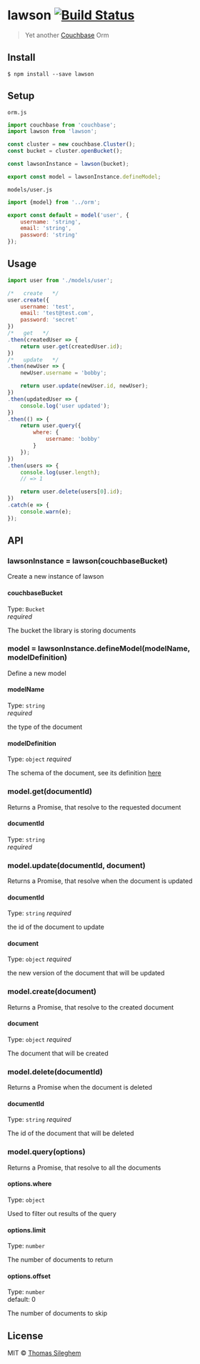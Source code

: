 # lawson [![Build Status](https://travis-ci.org/mastilver/lawson.svg?branch=master)](https://travis-ci.org/mastilver/lawson)

> Yet another [Couchbase](http://www.couchbase.com/) Orm


## Install

```
$ npm install --save lawson
```


## Setup

`orm.js`
```js
import couchbase from 'couchbase';
import lawson from 'lawson';

const cluster = new couchbase.Cluster();
const bucket = cluster.openBucket();

const lawsonInstance = lawson(bucket);

export const model = lawsonInstance.defineModel;
```

`models/user.js`
```js
import {model} from '../orm';

export const default = model('user', {
    username: 'string',
    email: 'string',
    password: 'string'
});
```

## Usage

```js
import user from './models/user';

/*   create   */
user.create({
    username: 'test',
    email: 'test@test.com',
    password: 'secret'
})
/*   get   */
.then(createdUser => {
    return user.get(createdUser.id);
})
/*   update   */
.then(newUser => {
    newUser.username = 'bobby';

    return user.update(newUser.id, newUser);
})
.then(updatedUser => {
    console.log('user updated');
})
.then(() => {
    return user.query({
        where: {
            username: 'bobby'
        }
    });
})
.then(users => {
    console.log(user.length);
    // => 1

    return user.delete(users[0].id);
})
.catch(e => {
    console.warn(e);
});
```


## API

### lawsonInstance = lawson(couchbaseBucket)

Create a new instance of lawson

#### couchbaseBucket

Type: `Bucket`  
*required*

The bucket the library is storing documents

### model = lawsonInstance.defineModel(modelName, modelDefinition)

Define a new model

#### modelName

Type: `string`  
*required*

the type of the document

#### modelDefinition

Type: `object`
*required*

The schema of the document, see its definition [here](https://github.com/mastilver/db-schema-validator#schema-definition)

### model.get(documentId)

Returns a Promise, that resolve to the requested document

#### documentId

Type: `string`  
*required*

### model.update(documentId, document)

Returns a Promise, that resolve when the document is updated

#### documentId

Type: `string`
*required*

the id of the document to update

#### document

Type: `object`
*required*

the new version of the document that will be updated

### model.create(document)

Returns a Promise, that resolve to the created document

#### document

Type: `object`
*required*

The document that will be created

### model.delete(documentId)

Returns a Promise when the document is deleted

#### documentId

Type: `string`
*required*

The id of the document that will be deleted

### model.query(options)

Returns a Promise, that resolve to all the documents

#### options.where

Type: `object`

Used to filter out results of the query

#### options.limit

Type: `number`

The number of documents to return

#### options.offset

Type: `number`  
default: 0

The number of documents to skip


## License

MIT © [Thomas Sileghem](http://mastilver.com)
